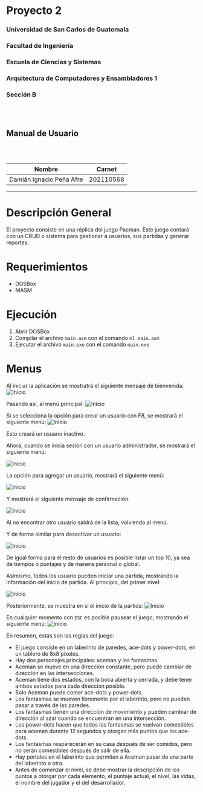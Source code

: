 # **Proyecto 2**
### Universidad de San Carlos de Guatemala
### Facultad de Ingeniería
### Escuela de Ciencias y Sistemas
### Arquitectura de Computadores y Ensambladores 1
### Sección B
<br></br>

## **Manual de Usuario**
<br></br>

| Nombre | Carnet | 
| --- | --- |
| Damián Ignacio Peña Afre | 202110568 |
----

# **Descripción General**

El proyecto consiste en una réplica del juego Pacman. Este juego contará con un CRUD o sistema para gestionar a usuarios, sus partidas y generar reportes.

# **Requerimientos**
- DOSBox
- MASM

# **Ejecución**

1. Abrir DOSBox
2. Compilar el archivo `main.asm` con el comando `ml main.asm`
3. Ejecutar el archivo `main.exe` con el comando `main.exe`


# **Menus**


Al iniciar la aplicación se mostratrá el siguiente mensaje de bienvenida:
![Inicio](./images/1.png)

Pasando así, al menú principal:
![Inicio](./images/2.png)

Si se selecciona la opción para crear un usuario con F8, se mostrará el siguiente menú:
![Inicio](./images/3.png)

Esto creará un usuario inactivo.

Ahora, cuando se inicia sesión con un usuario administrador, se mostrará el siguiente menú:

![Inicio](./images/4.png)

La opción para agregar un usuario, mostrará el siguiente menú:

![Inicio](./images/5.png)

Y mostrará el siguiente mensaje de confirmación:

![Inicio](./images/6.png)

Al no encontrar otro usuario saldrá de la lista, volviendo al menú.

Y de forma similar para desactivar un usuario:

![Inicio](./images/7.png)

De igual forma para el resto de usuarios es posible listar un top 10, ya sea de tiempos o puntajes y de manera personal o global.

Asimismo, todos los usuario pueden iniciar una partida, mostrando la información del inicio de partida. Al principio, del primer nivel:


![Inicio](./images/8.png)


Posteriormente, se muestra en sí el inicio de la partida:
![Inicio](./images/9.png)


En cualquier momento con `ESC` es posible pausear el juego, mostrando el siguiente menú:
![Inicio](./images/10.png)

En resumen, estas son las reglas del juego:

* El juego consiste en un laberinto de paredes, ace-dots y power-dots, en un tablero de 8x8 pixeles.
* Hay dos personajes principales: aceman y los fantasmas.
* Aceman se mueve en una dirección constante, pero puede cambiar de dirección en las intersecciones.
* Aceman tiene dos estados, con la boca abierta y cerrada, y debe tener ambos estados para cada dirección posible.
* Solo Aceman puede comer ace-dots y power-dots.
* Los fantasmas se mueven libremente por el laberinto, pero no pueden pasar a través de las paredes.
* Los fantasmas tienen una dirección de movimiento y pueden cambiar de dirección al azar cuando se encuentran en una intersección.
* Los power-dots hacen que todos los fantasmas se vuelvan comestibles para aceman durante 12 segundos y otorgan más puntos que los ace-dots.
* Los fantasmas reaparecerán en su casa después de ser comidos, pero no serán comestibles después de salir de ella.
* Hay portales en el laberinto que permiten a Aceman pasar de una parte del laberinto a otra.
* Antes de comenzar el nivel, se debe mostrar la descripción de los puntos a otorgar por cada elemento, el puntaje actual, el nivel, las vidas, el nombre del jugador y el del desarrollador.
